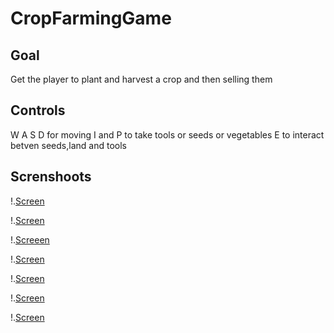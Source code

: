 # CropFarmingGame

## Goal

Get the player to plant and harvest a crop and then selling them

## Controls 

W A S D for moving I and P to take tools or seeds or vegetables E to interact betven seeds,land and tools

## Screnshoots

!.[Screen ](https://raw.githubusercontent.com/DarioD19/CropFarmingGame/main/ScreenshotsFarm/Farming%20GFame%2001.PNG)

!.[Screen ](https://raw.githubusercontent.com/DarioD19/CropFarmingGame/main/ScreenshotsFarm/Farming02.PNG)

!.[Screeen ](https://raw.githubusercontent.com/DarioD19/CropFarmingGame/main/ScreenshotsFarm/Farming03.PNG)

!.[Screen ](https://github.com/DarioD19/CropFarmingGame/blob/main/ScreenshotsFarm/Faarming04.PNG)

!.[Screen ](https://raw.githubusercontent.com/DarioD19/CropFarmingGame/main/ScreenshotsFarm/Farming05.PNG)

!.[Screen ](https://raw.githubusercontent.com/DarioD19/CropFarmingGame/main/ScreenshotsFarm/Farming06.PNG)

!.[Screen ](https://raw.githubusercontent.com/DarioD19/CropFarmingGame/main/ScreenshotsFarm/Farming07.PNG)
